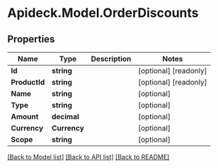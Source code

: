 # Apideck.Model.OrderDiscounts

## Properties

Name | Type | Description | Notes
------------ | ------------- | ------------- | -------------
**Id** | **string** |  | [optional] [readonly] 
**ProductId** | **string** |  | [optional] [readonly] 
**Name** | **string** |  | [optional] 
**Type** | **string** |  | [optional] 
**Amount** | **decimal** |  | [optional] 
**Currency** | **Currency** |  | [optional] 
**Scope** | **string** |  | [optional] 

[[Back to Model list]](../README.md#documentation-for-models) [[Back to API list]](../README.md#documentation-for-api-endpoints) [[Back to README]](../README.md)

